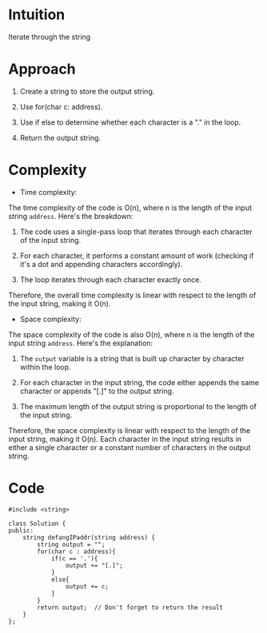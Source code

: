 # Intuition
<!-- Describe your first thoughts on how to solve this problem. -->
Iterate through the string
# Approach
<!-- Describe your approach to solving the problem. -->
1. Create a string to store the output string.

2.  Use for(char c: address).
     
3. Use if else to determine whether each character is a "." in the loop.
   
4. Return the output string.
# Complexity
- Time complexity:
<!-- Add your time complexity here, e.g. $$O(n)$$ -->
The time complexity of the code is O(n), where n is the length of the input string `address`. Here's the breakdown:

1. The code uses a single-pass loop that iterates through each character of the input string.  
   
2. For each character, it performs a constant amount of work (checking if it's a dot and appending characters accordingly).  
   
3. The loop iterates through each character exactly once.

Therefore, the overall time complexity is linear with respect to the length of the input string, making it O(n).
- Space complexity:
<!-- Add your space complexity here, e.g. $$O(n)$$ -->
The space complexity of the code is also O(n), where n is the length of the input string `address`. Here's the explanation:

1. The `output` variable is a string that is built up character by character within the loop.  
   
2. For each character in the input string, the code either appends the same character or appends "[.]" to the output string.  
   
3. The maximum length of the output string is proportional to the length of the input string.

Therefore, the space complexity is linear with respect to the length of the input string, making it O(n). Each character in the input string results in either a single character or a constant number of characters in the output string.
# Code
```
#include <string>

class Solution {
public:
    string defangIPaddr(string address) {
        string output = "";
        for(char c : address){
            if(c == '.'){
                output += "[.]";
            }
            else{
                output += c;
            }
        }
        return output;  // Don't forget to return the result
    }
};

```